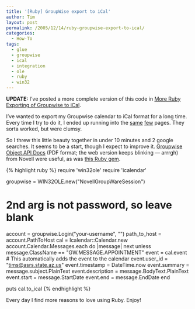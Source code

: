 ```yaml
---
title: '[Ruby] GroupWise export to iCal'
author: Tim
layout: post
permalink: /2005/12/14/ruby-groupwise-export-to-ical/
categories:
  - How-To
tags:
  - glue
  - groupwise
  - ical
  - integration
  - ole
  - ruby
  - win32
---
```

**UPDATE:** I&#8217;ve posted a more complete version of this code in [More Ruby Exporting of Groupwise to iCal][1].

I&#8217;ve wanted to export my Groupwise calendar to iCal format for a long time. Every time I try to do it, I ended up running into the [same][2] [few][3] pages. They sorta worked, but were clumsy.

So I threw this little beauty together in under 10 minutes and 2 google searches. It seems to be a start, though I expect to improve it. [Groupwise Object API Docs][4] (PDF format; the web version keeps blinking &#8212; arrrgh) from Novell were useful, as was [this Ruby gem][5].

{% highlight ruby %}
require 'win32ole'
require 'icalendar'

groupwise = WIN32OLE.new("NovellGroupWareSession")
# 2nd arg is not password, so leave blank
account = groupwise.Login("your-username", "")
path_to_host = account.PathToHost
cal = Icalendar::Calendar.new
account.Calendar.Messages.each do |message|
  next unless message.ClassName == "GW.MESSAGE.APPOINTMENT"
  event = cal.event  # This automatically adds the event to the calendar
  event.user_id = "tims@asrs.state.az.us"
  event.timestamp = DateTime.now
  event.summary = message.subject.PlainText
  event.description = message.BodyText.PlainText
  event.start = message.StartDate
  event.end = message.EndDate
end

puts cal.to_ical
{% endhighlight %}


Every day I find more reasons to love using Ruby.  Enjoy!

 [1]: http://timshadel.com/2007/01/19/more-ruby-exporting-of-groupwise-to-ical/
 [2]: http://helpdesk.doit.wisc.edu/page.php?cat=1003&id=2914 "WiscCal - Importing GroupWise Data into My Calendar"
 [3]: http://www1.umn.edu/umcal/support/GuideBook/Conversion-GW.html "GroupWise to UMCal Conversion"
 [4]: http://developer.novell.com/ndk/doc/gwobjapi/pdfdoc/gwobjenu/gwobjenu.pdf
 [5]: http://icalendar.rubyforge.org/ "iCalendar"
